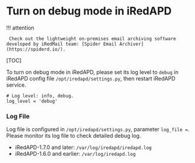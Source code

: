 # Turn on debug mode in iRedAPD

!!! attention

	 Check out the lightweight on-premises email archiving software developed by iRedMail team: [Spider Email Archiver](https://spiderd.io/).

[TOC]

To turn on debug mode in iRedAPD, please set its log level to `debug` in
iRedAPD config file `/opt/iredapd/settings.py`, then restart iRedAPD
service.

```
# Log level: info, debug.
log_level = 'debug'
```

### Log File

Log file is configured in `/opt/iredapd/settings.py`, parameter `log_file =`.
Please monitor its log file to check detailed debug log.

* iRedAPD-1.7.0 and later: `/var/log/iredapd/iredapd.log`
* iRedAPD-1.6.0 and earlier: `/var/log/iredapd.log`
